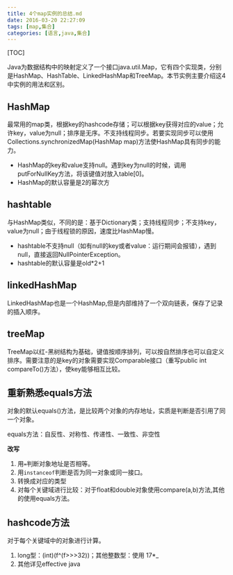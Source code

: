 ```yaml
---
title: 4个map实例的总结.md
date: 2016-03-20 22:27:09
tags: [map,集合]
categories: [语言,java,集合]
---
```


[TOC]

Java为数据结构中的映射定义了一个接口java.util.Map，它有四个实现类，分别是HashMap、HashTable、LinkedHashMap和TreeMap。本节实例主要介绍这4中实例的用法和区别。

<!--more-->

## HashMap

最常用的map类，根据key的hashcode存储；可以根据key获得对应的value；允许key，value为null；排序是无序。不支持线程同步。若要实现同步可以使用Collections.synchronizedMap(HashMap map)方法使HashMap具有同步的能力。

- HashMap的key和value支持null。遇到key为null的时候，调用putForNullKey方法，将该键值对放入table[0]。
- HashMap的默认容量是2的幂次方


## hashtable

与HashMap类似，不同的是：基于Dictionary类；支持线程同步；不支持key，value为null；由于线程锁的原因，速度比HashMap慢。

- hashtable不支持null（如有null的key或者value：运行期间会报错），遇到null，直接返回NullPointerException。
- hashtable的默认容量是old*2+1


## linkedHashMap

LinkedHashMap也是一个HashMap,但是内部维持了一个双向链表，保存了记录的插入顺序。

## treeMap

TreeMap以红-黑树结构为基础，键值按顺序排列，可以按自然排序也可以自定义排序。需要注意的是key的对象需要实现Comparable接口（重写public int compareTo()方法），使key能够相互比较。

## 重新熟悉equals方法

对象的默认equals()方法，是比较两个对象的内存地址，实质是判断是否引用了同一个对象。

equals方法：自反性、对称性、传递性、一致性、非空性

__改写__

1. 用`=`判断对象地址是否相等。
2. 用`instanceof`判断是否为同一对象或同一接口。
3. 转换成对应的类型
4. 对每个关键域进行比较：对于float和double对象使用compare(a,b)方法,其他的使用equals方法。

## hashcode方法

对于每个关键域中的对象进行计算。

1. long型：(int)(f^(f>>>32))；其他整数型：使用 17*_
2. 其他详见effective java
